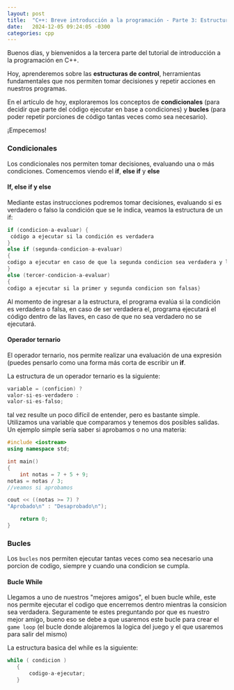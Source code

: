 ```yaml
---
layout: post
title:  "C++: Breve introducción a la programación - Parte 3: Estructuras de control"
date:   2024-12-05 09:24:05 -0300
categories: cpp
---
```


 Buenos dias, y bienvenidos a la tercera parte del tutorial de introducción a la programación en C++.

 Hoy, aprenderemos sobre las **estructuras de control**, herramientas fundamentales que nos permiten tomar decisiones y repetir acciones en nuestros programas.

En el artículo de hoy, exploraremos los conceptos de **condicionales** (para decidir que parte del código ejecutar en base a condiciones) y **bucles** (para poder repetir porciones de código tantas veces como sea necesario).

¡Empecemos!

### Condicionales

Los condicionales nos permiten tomar decisiones, evaluando una o más condiciones.
Comencemos viendo el **if**, **else if** y **else** 

#### If, else if y else

Mediante estas instrucciones podremos tomar decisiones, evaluando si es verdadero o falso la condición que se le indica, veamos la estructura de un if:

```cpp
if (condicion-a-evaluar) {
 código a ejecutar si la condición es verdadera
} 
else if (segunda-condicion-a-evaluar)
{
codigo a ejecutar en caso de que la segunda condicion sea verdadera y la primera sea falsaa
}
else (tercer-condicion-a-evaluar)
{
codigo a ejecutar si la primer y segunda condicion son falsas}
```
Al momento de ingresar a la estructura, el programa evalúa si la condición es verdadera o falsa, en caso de ser verdadera el, programa ejecutará el código dentro de las llaves, en caso de que no sea verdadero no se ejecutará.

#### Operador ternario

El operador ternario, nos permite realizar una evaluación de una expresión (puedes pensarlo como una forma más corta de escribir un **if**.

La estructura de un operador ternario es la siguiente:

```cpp
variable = (conficion) ?
valor-si-es-verdadero :
valor-si-es-falso;
```

tal vez resulte un poco difícil de entender, pero es bastante simple. Utilizamos una variable que comparamos y tenemos dos posibles salidas. Un ejemplo simple sería saber si aprobamos o no una materia:

```cpp
#include <iostream>
using namespace std;

int main()
{
    int notas = 7 + 5 + 9;
notas = notas / 3;
//veamos si aprobamos

cout << ((notas >= 7) ?
"Aprobado\n" : "Desaprobado\n");

    return 0;
}
```
### Bucles
Los `bucles` nos permiten ejecutar tantas veces como sea necesario una porcion de codigo, siempre y cuando una condicion se cumpla.

#### Bucle While
Llegamos a uno de nuestros "mejores amigos", el buen bucle while, este nos permite ejecutar el codigo que encerremos dentro mientras la consicion sea verdadera.
 Seguramente te estes preguntando por que es nuestro mejor amigo, bueno eso se debe a que 
 usaremos este bucle para crear el `game loop` (el bucle donde alojaremos la logica del juego y el que usaremos para salir del mismo)
 
 La estructura basica del while es la siguiente:

 ```cpp
 while ( condicion )
    {
        codigo-a-ejecutar;
    }
 ```